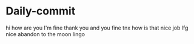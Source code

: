 # Daily-commit
hi
how are you
I'm fine
thank you
and you
fine tnx
how is that
nice job
lfg
nice
abandon
to the moon
lingo